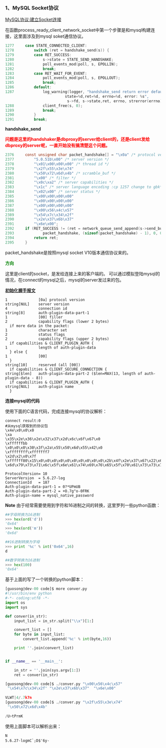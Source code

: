 ### 1、MySQL Socket协议

[MySQL协议:建立Socket连接](https://github.com/guimingyue/guimingyue.github.io/blob/00628bf867e014796012970cb52b8e711d4205d5/_posts/2015-04-08-mysql_protocol_connect.md)


在函数process\_ready\_client\_network\_socket中第一个步骤是和mysql构建连接，这里面涉及到mysql soket通信协议。


```c
1277     case STATE_CONNECTED_CLIENT:
1278         switch (ret = handshake_send(s)) {
1279         case RET_SUCCESS:
1280             s->state = STATE_SEND_HANDSHAKE;
1281             poll_events_mod(poll, s, EPOLLIN);
1282             break;
1283         case RET_WAIT_FOR_EVENT:
1284             poll_events_mod(poll, s, EPOLLOUT);
1285             break;
1286         default:
1287             log_warning(logger, "handshake_send return error default client_fd=%d,
						   state=%d,ret=%d, errno=%d, error: %s",
						    s->fd, s->state,ret, errno, strerror(errno));
1288             client_free(s, 0);
1289             break;
1290         }
1291         break;
```

**handshake_send**

**<font color='red'>问题是这里的handshaker是dbproxy的server给client的，还是client发给dbproxy的server呢，一直开始没有搞清楚这个问题。</font>**

```c
2376     const unsigned char packet_handshake[] = "\x0a" /* protocol version */
2377         "5.0.51b\x00" /* server version */
2378         "\x01\x00\x00\x00" /* thread id */
2379         "\x2f\x55\x3e\x74"
2380         "\x50\x72\x6d\x4b" /* scramble_buf */
2381         "\x00" /* filter */
2382         "\x0c\xa2" /* server capabilities */
2383         "\x1c" /* server language encoding :cp 1257 change to gbk*/
2384         "\x02\x00" /* server status */
2385         "\x00\x00\x00\x00"
2386         "\x00\x00\x00\x00"
2387         "\x00\x00\x00\x00"
2388         "\x00\x56\x4c\x57"
2389         "\x54\x7c\x34\x2f"
2390         "\x2e\x37\x6b\x37"
2391         "\x6e\x00";
2392     if (RET_SUCCESS != (ret = network_queue_send_append(s->send_buf,
2393             packet_handshake, (sizeof(packet_handshake) - 1), 0, 0))) {
2394         return ret;
2395     }
```

packet_handshake是按照mysql socket V10版本通信协议来的。

<font color='green'>**方向**</font>

这里是client的socket，是发给连接上来的客户端的。
可以通过模拟登陆mysql的情况，在connect的mysql之后，mysql的server发过来的包。

**[初始化握手报文](http://dev.mysql.com/doc/internals/en/connection-phase-packets.html#packet-Protocol::Handshake)**

```
1              [0a] protocol version
string[NUL]    server version
4              connection id
string[8]      auth-plugin-data-part-1
1              [00] filler
2              capability flags (lower 2 bytes)
  if more data in the packet:
1              character set
2              status flags
2              capability flags (upper 2 bytes)
  if capabilities & CLIENT_PLUGIN_AUTH {
1              length of auth-plugin-data
  } else {
1              [00]
  }
string[10]     reserved (all [00])
  if capabilities & CLIENT_SECURE_CONNECTION {
string[$len]   auth-plugin-data-part-2 ($len=MAX(13, length of auth-plugin-data - 8))
  if capabilities & CLIENT_PLUGIN_AUTH {
string[NUL]    auth-plugin name
  }
```


**连接mysql的代码**

使用下面的C语言代码，完成连接mysql的协议解析：

```
connect result:0
#从mysql获取到的协议包
\x4e\x0\x0\x0
\xa
\x35\x2e\x36\x2e\x32\x37\x2d\x6c\x6f\x67\x0
\xffffffbb
\x0\x0\x0\x30\x3f\x2a\x55\x50\x6d\x55\x42\x0
\xffffffff\xfffffff7
\x2d\x2\x0\x7f
\xffffff80\x15\x0\x0\x0\x0\x0\x0\x0\x0\x0\x0\x2b\x4f\x2e\x37\x67\x22\x6f\x2d\x30\x46\x52\x4b\x0
\x6d\x79\x73\x71\x6c\x5f\x6e\x61\x74\x69\x76\x65\x5f\x70\x61\x73\x73\x77\x6f\x72\x64\x0

ProtocolVersion= 10
ServerVersion  = 5.6.27-log
ConnectionId   = 187
Auth-plugin-data-part-1 = 0?*UPmUB
Auth-plugin-data-part-2 = +O.7g"o-0FRK
Auth-plugin-name = mysql_native_password
```


**Note**
由于经常需要使用到字符和16进制之间的转换，这里罗列一些python函数：

```python
##字母转换为16进制
>>> hex(ord('d'))
'0x64'
>>> hex(ord('m'))
'0x6d'

##16进制转换为字母
>>> print '%c' % int('0x64',16)
d

##数字转换为16进制
>>> hex(100)
'0x64'
```

基于上面的写了一个转换的python脚本：

```python
[guosong@dev-00 code]$ more conver.py 
#!/usr/bin/env python
#-*- coding:utf8 -*-
import os
import sys

def conver(in_str):
    input_list = in_str.split("\\x")[1:]

    convert_list = []
    for byte in input_list:
        convert_list.append('%c' % int(byte,16))

    print ''.join(convert_list)


if __name__ == '__main__':

    in_str = ''.join(sys.argv[1:])
    ret = conver(in_str)

[guosong@dev-00 code]$ ./conver.py "\x00\x56\x4c\x57"
 "\x54\x7c\x34\x2f" "\x2e\x37\x6b\x37"  "\x6e\x00"
 
VLWT|4/.7k7n
[guosong@dev-00 code]$ ./conver.py "\x2f\x55\x3e\x74" 
 "\x50\x72\x6d\x4b"         
                      
/U>tPrmK
```

使用上面脚本可以解析出来：

```
N
5.6.27-logmC`;D$'6y-
```
